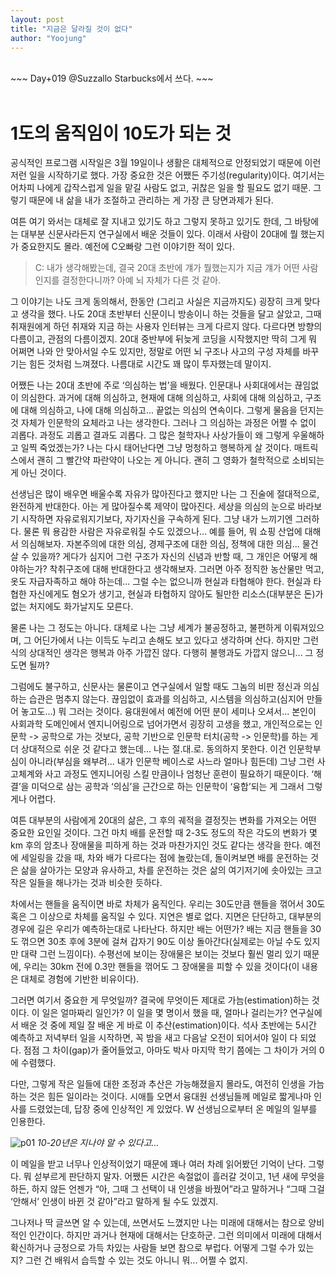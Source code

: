 ```yaml
---
layout: post
title: "지금은 달라질 것이 없다"
author: "Yoojung"
---
```

<br>
~~~
Day+019 @Suzzallo Starbucks에서 쓰다.
~~~
<br>
<br>

# 1도의 움직임이 10도가 되는 것
공식적인 프로그램 시작일은 3월 19일이나 생활은 대체적으로 안정되었기 때문에  이런저런 일을 시작하기로 했다. 가장 중요한 것은 어쨌든 주기성(regularity)이다. 여기서는 어차피 나에게 갑작스럽게 일을 맡길 사람도 없고, 귀찮은 일을 할 필요도 없기 때문. 그렇기 때문에 내 삶을 내가 조절하고 관리하는 게 가장 큰 당면과제가 된다. 

여튼 여기 와서는 대체로 잘 지내고 있기도 하고 그렇지 못하고 있기도 한데, 그 바탕에는 대부분 신문사라든지 연구실에서 배운 것들이 있다. 이래서 사람이 20대에 뭘 했는지가 중요한지도 몰라. 예전에 C오빠랑 그런 이야기한 적이 있다. 

> C: 내가 생각해봤는데, 결국 20대 초반에 걔가 뭘했는지가 지금 걔가 어떤 사람인지를 결정한다니까? 아예 뇌 자체가 다른 것 같아.   

그 이야기는 나도 크게 동의해서, 한동안 (그리고 사실은 지금까지도) 굉장히 크게 맞다고 생각을 했다. 나도 20대 초반부터 신문이니 방송이니 하는 것들을 달고 살았고, 그때 취재원에게 하던 취재와 지금 하는 사용자 인터뷰는 크게 다르지 않다. 다르다면 방향의 다름이고, 관점의 다름이겠지. 20대 중반부에 뒤늦게 코딩을 시작했지만 딱히 그게 뭐 어쩌면 나와 안 맞아서일 수도 있지만, 정말로 어떤 뇌 구조나 사고의 구성 자체를 바꾸기는 힘든 것처럼 느껴졌다. 나름대로 시간도 꽤 많이 투자했는데 말이지.

어쨌든 나는 20대 초반에 주로 ‘의심하는 법’을 배웠다. 인문대나 사회대에서는 끊임없이 의심한다. 과거에 대해 의심하고, 현재에 대해 의심하고, 사회에 대해 의심하고, 구조에 대해 의심하고, 나에 대해 의심하고... 끝없는 의심의 연속이다. 그렇게 물음을 던지는 것 자체가 인문학의 요체라고 나는 생각한다. 그러나 그 의심하는 과정은 어쩔 수 없이 괴롭다. 과정도 괴롭고 결과도 괴롭다. 그 많은 철학자나 사상가들이 왜 그렇게 우울해하고 일찍 죽었겠는가? 나는 다시 태어난다면 그냥 멍청하고 행복하게 살 것이다. 매트릭스에서 괜히 그 빨간약 파란약이 나오는 게 아니다. 괜히 그 영화가 철학적으로 소비되는 게 아닌 것이다. 

선생님은 많이 배우면 배울수록 자유가 많아진다고 했지만 나는 그 진술에 절대적으로, 완전하게 반대한다. 아는 게 많아질수록 제약이 많아진다. 세상을 의심의 눈으로 바라보기 시작하면 자유로워지기보다, 자기자신을 구속하게 된다. 그냥 내가 느끼기엔 그러하다. 물론 뭐 용감한 사람은 자유로워질 수도 있겠으나... 예를 들어, 뭐 쇼핑 산업에 대해서 의심해보자. 자본주의에 대한 의심, 경제구조에 대한 의심, 정책에 대한 의심... 물건 살 수 있을까? 게다가 심지어 그런 구조가 자신의 신념과 반할 때, 그 개인은 어떻게 해야하는가? 착취구조에 대해 반대한다고 생각해보자. 그러면 아주 정직한 농산물만 먹고, 옷도 자급자족하고 해야 하는데... 그럴 수는 없으니까 현실과 타협해야 한다. 현실과 타협한 자신에게도 혐오가 생기고, 현실과 타협하지 않아도 될만한 리소스(대부분은 돈)가 없는 처지에도 화가날지도 모른다. 

물론 나는 그 정도는 아니다. 대체로 나는 그냥 세계가 불공정하고, 불편하게 이뤄져있으며, 그 어딘가에서 나는 이득도 누리고 손해도 보고 있다고 생각하며 산다. 하지만 그런 식의 상대적인 생각은 행복과 아주 가깝진 않다. 다행히 불행과도 가깝지 않으니... 그 정도면 될까?

그럼에도 불구하고, 신문사는 물론이고 연구실에서 일할 때도 그놈의 비판 정신과 의심하는 습관은 멈추지 않는다. 끊임없이 효과를 의심하고, 시스템을 의심하고(심지어 만들어 놓고도...) 뭐 그러는 것이다. 융대원에서 예전에 어떤 분이 세미나 오셔서... 본인이 사회과학 도메인에서 엔지니어링으로 넘어가면서 굉장히 고생을 했고, 개인적으로는 인문학 -> 공학으로 가는 것보다, 공학 기반으로 인문학 터치(공학 -> 인문학)를 하는 게 더 상대적으로 쉬운 것 같다고 했는데... 나는 절.대.로. 동의하지 못한다. 이건 인문학부심이 아니라(부심을 왜부려... 내가 인문학 베이스로 사느라 얼마나 힘든데) 그냥 그런 사고체계와 사고 과정도 엔지니어링 스킬 만큼이나 엄청난 훈련이 필요하기 때문이다. ‘해결’을 미덕으로 삼는 공학과 ‘의심’을 근간으로 하는 인문학이 ‘융합’되는 게 그래서 그렇게나 어렵다. 

여튼 대부분의 사람에게 20대의 삶은, 그 후의 궤적을 결정짓는 변화를 가져오는 어떤 중요한 요인일 것이다. 그건 마치 배를 운전할 때 2-3도 정도의 작은 각도의 변화가 몇 km 후의 암초나 장애물을 피하게 하는 것과 마찬가지인 것도 같다는 생각을 한다. 예전에 세일링을 갔을 때, 차와 배가 다르다는 점에 놀랐는데, 돌이켜보면 배를 운전하는 것은 삶을 살아가는 모양과 유사하고, 차를 운전하는 것은 삶의 여기저기에 솟아있는 크고 작은 일들을 해나가는 것과 비슷한 듯하다. 

차에서는 핸들을 움직이면 바로 차체가 움직인다. 우리는 30도만큼 핸들을 꺾어서 30도 혹은 그 이상으로 차체를 움직일 수 있다. 지연은 별로 없다. 지면은 단단하고, 대부분의 경우에 길은 우리가 예측하는대로 나타난다. 하지만 배는 어떤가? 배는 지금 핸들을 30도 꺾으면 30초 후에 3분에 걸쳐 갑자기 90도 이상 돌아간다(실제로는 아닐 수도 있지만 대략 그런 느낌이다). 수평선에 보이는 장애물은 보이는 것보다 훨씬 멀리 있기 때문에, 우리는 30km 전에 0.3만 핸들을 꺾어도 그 장애물을 피할 수 있을 것이다(이 내용은 대체로 경험에 기반한 비유이다). 

그러면 여기서 중요한 게 무엇일까? 결국에 무엇이든 제대로 가늠(estimation)하는 것이다. 이 일은 얼마짜리 일인가? 이 일을 몇 명이서 했을 때, 얼마나 걸리는가? 연구실에서 배운 것 중에 제일 잘 배운 게 바로 이 추산(estimation)이다. 석사 초반에는 5시간 예측하고 저녁부터 일을 시작하면, 꼭 밤을 새고 다음날 오전이 되어서야 일이 다 되었다. 점점 그 차이(gap)가 줄어들었고, 아마도 박사 마지막 학기 쯤에는 그 차이가 거의 0에 수렴했다. 

다만, 그렇게 작은 일들에 대한 조정과 추산은 가능해졌을지 몰라도, 여전히 인생을 가늠하는 것은 힘든 일이라는 것이다. 시애틀 오면서 융대원 선생님들께 메일로 짧게나마 인사를 드렸었는데, 답장 중에 인상적인 게 있었다. W 선생님으로부터 온 메일의 일부를 인용한다.

![p01]({{site.url}}/assets/2018-03-12-p03.png)
_10-20년은 지나야 알 수 있다고..._

이 메일을 받고 너무나 인상적이었기 때문에 꽤나 여러 차례 읽어봤던 기억이 난다. 그렇다. 뭐 섣부르게 판단하지 말자. 어쨌든 시간은 속절없이 흘러갈 것이고, 1년 새에 무엇을 하든, 하지 않든 언젠가 “아, 그때 그 선택이 내 인생을 바꿨어”라고 말하거나 “그때 그걸 ‘안해서’ 인생이 바뀐 것 같아”라고 말하게 될 수도 있겠지. 

그나저나 딱 글쓰면 알 수 있는데,  쓰면서도 느꼈지만 나는 미래에 대해서는 참으로 양비적인 인간이다. 하지만 과거나 현재에 대해서는 단호하군. 그런 의미에서 미래에 대해서 확신하거나 긍정으로 가득 차있는 사람들 보면 참으로 부럽다. 어떻게 그럴 수가 있는지?  그런 건 배워서 습득할 수 있는 것도 아니니 뭐... 어쩔 수 없지. 

<br>
<br>


